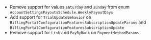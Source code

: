 * Remove support for values `saturday` and `sunday` from enum `AccountSettingsPayoutsSchedule.WeeklyPayoutDays`
* Add support for `TrialUpdateBehavior` on `BillingPortalConfigurationFeaturesSubscriptionUpdateParams` and `BillingPortalConfigurationFeaturesSubscriptionUpdate`
* Remove support for `Link` and `PayByBank` on `PaymentMethodParams`